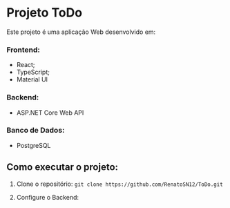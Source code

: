 # Projeto ToDo

Este projeto é uma aplicação Web desenvolvido em:

### Frontend:
- React;
- TypeScript;
- Material UI

### Backend:
- ASP.NET Core Web API

### Banco de Dados:
- PostgreSQL

## Como executar o projeto:

1. Clone o repositório:
`git clone https://github.com/RenatoSN12/ToDo.git`

2. Configure o Backend:
